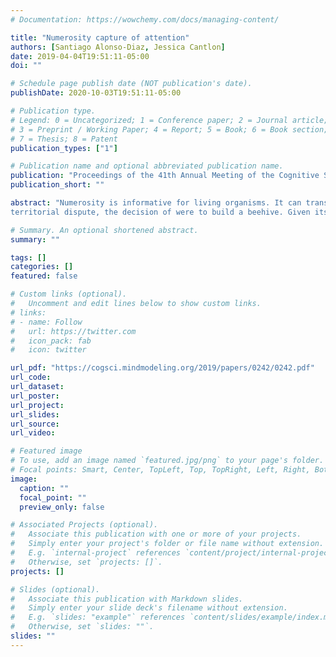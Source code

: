 ```yaml
---
# Documentation: https://wowchemy.com/docs/managing-content/

title: "Numerosity capture of attention"
authors: [Santiago Alonso-Diaz, Jessica Cantlon]
date: 2019-04-04T19:51:11-05:00
doi: ""

# Schedule page publish date (NOT publication's date).
publishDate: 2020-10-03T19:51:11-05:00

# Publication type.
# Legend: 0 = Uncategorized; 1 = Conference paper; 2 = Journal article;
# 3 = Preprint / Working Paper; 4 = Report; 5 = Book; 6 = Book section;
# 7 = Thesis; 8 = Patent
publication_types: ["1"]

# Publication name and optional abbreviated publication name.
publication: "Proceedings of the 41th Annual Meeting of the Cognitive Science Society"
publication_short: ""

abstract: "Numerosity is informative for living organisms. It can transmit, among many things, amount of food available, heading direction of the troop, which group could win a
territorial dispute, the decision of were to build a beehive. Given its ecological importance, we test the hypothesis that numerosity captures visual selection. In five experiments we confirmed that an irrelevant visual stimulus that was numerically large slowed down participants in detecting a task-relevant visual target (Exp. 1 and 2). This capture was not driven by sensory variables that could correlate with numerosity: cumulative area (Exp. 3) and element size (Exp. 4). In a crowded visual scene numerosity is a relevant cue for visual selection, but represented only in approximate/coarse fashion"

# Summary. An optional shortened abstract.
summary: ""

tags: []
categories: []
featured: false

# Custom links (optional).
#   Uncomment and edit lines below to show custom links.
# links:
# - name: Follow
#   url: https://twitter.com
#   icon_pack: fab
#   icon: twitter

url_pdf: "https://cogsci.mindmodeling.org/2019/papers/0242/0242.pdf"
url_code:
url_dataset:
url_poster:
url_project:
url_slides:
url_source:
url_video:

# Featured image
# To use, add an image named `featured.jpg/png` to your page's folder. 
# Focal points: Smart, Center, TopLeft, Top, TopRight, Left, Right, BottomLeft, Bottom, BottomRight.
image:
  caption: ""
  focal_point: ""
  preview_only: false

# Associated Projects (optional).
#   Associate this publication with one or more of your projects.
#   Simply enter your project's folder or file name without extension.
#   E.g. `internal-project` references `content/project/internal-project/index.md`.
#   Otherwise, set `projects: []`.
projects: []

# Slides (optional).
#   Associate this publication with Markdown slides.
#   Simply enter your slide deck's filename without extension.
#   E.g. `slides: "example"` references `content/slides/example/index.md`.
#   Otherwise, set `slides: ""`.
slides: ""
---
```

